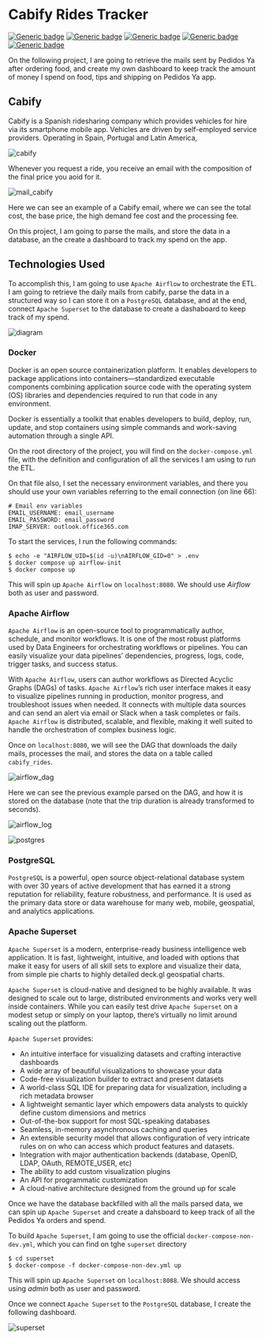 # Cabify Rides Tracker

[![Generic badge](https://img.shields.io/badge/Apache_Airflow-2.2.2-blue.svg)](https://airflow.apache.org/)
[![Generic badge](https://img.shields.io/badge/Python-3.7-blue.svg)](https://www.python.org/)
[![Generic badge](https://img.shields.io/badge/PostgreSQL-13-blue.svg)](https://www.postgresql.org/)
[![Generic badge](https://img.shields.io/badge/Apache_Superset-1.5.0-blue.svg)](https://superset.apache.org/)
[![Generic badge](https://img.shields.io/badge/Docker-20.10.6-blue.svg)](https://www.docker.com/)

On the following project, I are going to retrieve the mails sent by Pedidos Ya after ordering food, and create my own dashboard to keep track the amount of money I spend on food, tips and shipping on Pedidos Ya app.

## Cabify
Cabify is a Spanish ridesharing company which provides vehicles for hire via its smartphone mobile app. Vehicles are driven by self-employed service providers. Operating in Spain, Portugal and Latin America,

![cabify](assets/cabify.png)

Whenever you request a ride, you receive an email with the composition of the final price you aoid for it.

![mail_cabify](assets/mail_cabify.png)

Here we can see an example of a Cabify email, where we can see the total cost, the base price, the high demand fee cost and the processing fee.

On this project, I am going to parse the mails, and store the data in a database, an the create a dashboard to track my spend on the app.

## Technologies Used
To accomplish this, I am going to use `Apache Airflow` to orchestrate the ETL. I am going to retrieve the daily mails from cabify, parse the data in a structured way so I can store it on a `PostgreSQL` database, and at the end, connect `Apache Superset` to the database to create a dashaboard to keep track of my spend.

![diagram](assets/Diagram-cabify-rides-tracker.png)

### Docker
Docker is an open source containerization platform. It enables developers to package applications into containers—standardized executable components combining application source code with the operating system (OS) libraries and dependencies required to run that code in any environment.

Docker is essentially a toolkit that enables developers to build, deploy, run, update, and stop containers using simple commands and work-saving automation through a single API.

On the root directory of the project, you will find on the `docker-compose.yml` file, with the definition and configuration of all the services I am using to run the ETL. 

On that file also, I set the necessary environment variables, and there you should use your own variables referring to the email connection (on line 66):

```
# Email env variables
EMAIL_USERNAME: email_username
EMAIL_PASSWORD: email_password
IMAP_SERVER: outlook.office365.com
```

To start the services, I run the following commands:
```
$ echo -e "AIRFLOW_UID=$(id -u)\nAIRFLOW_GID=0" > .env
$ docker compose up airflow-init
$ docker compose up
```

This will spin up `Apache Airflow` on `localhost:8080`. We should use *Airflow* both as user and password.

### Apache Airflow
`Apache Airflow` is an open-source tool to programmatically author, schedule, and monitor workflows. It is one of the most robust platforms used by Data Engineers for orchestrating workflows or pipelines. You can easily visualize your data pipelines’ dependencies, progress, logs, code, trigger tasks, and success status.

With `Apache Airflow`, users can author workflows as Directed Acyclic Graphs (DAGs) of tasks. `Apache Airflow`’s rich user interface makes it easy to visualize pipelines running in production, monitor progress, and troubleshoot issues when needed. It connects with multiple data sources and can send an alert via email or Slack when a task completes or fails. `Apache Airflow` is distributed, scalable, and flexible, making it well suited to handle the orchestration of complex business logic.

Once on `localhost:8080`, we will see the DAG that downloads the daily mails, processes the mail, and stores the data on a table called `cabify_rides`.

![airflow_dag](assets/airflow_dag.png)

Here we can see the previous example parsed on the DAG, and how it is stored on the database (note that the trip duration is already transformed to seconds).

![airflow_log](assets/airflow_log.png)

![postgres](assets/postgres.png)

### PostgreSQL
`PostgreSQL` is a powerful, open source object-relational database system with over 30 years of active development that has earned it a strong reputation for reliability, feature robustness, and performance. It is used as the primary data store or data warehouse for many web, mobile, geospatial, and analytics applications.


### Apache Superset
`Apache Superset` is a modern, enterprise-ready business intelligence web application. It is fast, lightweight, intuitive, and loaded with options that make it easy for users of all skill sets to explore and visualize their data, from simple pie charts to highly detailed deck.gl geospatial charts.

`Apache Superset` is cloud-native and designed to be highly available. It was designed to scale out to large, distributed environments and works very well inside containers. While you can easily test drive `Apache Superset` on a modest setup or simply on your laptop, there’s virtually no limit around scaling out the platform.

`Apache Superset` provides:
- An intuitive interface for visualizing datasets and crafting interactive dashboards
- A wide array of beautiful visualizations to showcase your data
- Code-free visualization builder to extract and present datasets
- A world-class SQL IDE for preparing data for visualization, including a rich metadata browser
- A lightweight semantic layer which empowers data analysts to quickly define custom dimensions and metrics
- Out-of-the-box support for most SQL-speaking databases
- Seamless, in-memory asynchronous caching and queries
- An extensible security model that allows configuration of very intricate rules on on who can access which product features and datasets.
- Integration with major authentication backends (database, OpenID, LDAP, OAuth, REMOTE_USER, etc)
- The ability to add custom visualization plugins
- An API for programmatic customization
- A cloud-native architecture designed from the ground up for scale

Once we have the database backfilled with all the mails parsed data, we can spin up `Apache Superset` and create a dahsboard to keep track of all the Pedidos Ya orders and spend.

To build `Apache Superset`, I am going to use the official `docker-compose-non-dev.yml`, which you can find on tghe `superset` directory

```
$ cd superset
$ docker-compose -f docker-compose-non-dev.yml up
```
This will spin up `Apache Superset` on `localhost:8088`. We should access using *admin* both as user and password.

Once we connect `Apache Superset` to the `PostgreSQL` database, I create the following dashboard.

![superset](assets/superset.gif)
